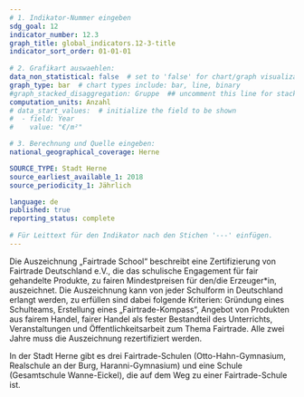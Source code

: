 ```yaml
---
# 1. Indikator-Nummer eingeben 
sdg_goal: 12
indicator_number: 12.3
graph_title: global_indicators.12-3-title
indicator_sort_order: 01-01-01
 
# 2. Grafikart auswaehlen: 
data_non_statistical: false  # set to 'false' for chart/graph visualization 
graph_type: bar  # chart types include: bar, line, binary 
#graph_stacked_disaggregation: Gruppe  ## uncomment this line for stacked bars. eplace 'Geschlecht' with the field of aggregation. 
computation_units: Anzahl
# data_start_values:  # initialize the field to be shown  
#  - field: Year
#    value: "€/m²"

# 3. Berechnung und Quelle eingeben: 
national_geographical_coverage: Herne

SOURCE_TYPE: Stadt Herne
source_earliest_available_1: 2018
source_periodicity_1: Jährlich

language: de   
published: true 
reporting_status: complete
 
# Für Leittext für den Indikator nach den Stichen '---' einfügen. 
---
```

Die Auszeichnung „Fairtrade School“ beschreibt eine Zertifizierung von Fairtrade Deutschland e.V., die das schulische Engagement für fair gehandelte Produkte, zu fairen Mindestpreisen für den/die Erzeuger*in, auszeichnet. Die Auszeichnung kann von jeder Schulform in Deutschland erlangt werden, zu erfüllen sind dabei folgende Kriterien: Gründung eines Schulteams, Erstellung eines „Fairtrade-Kompass“, Angebot von Produkten aus fairem Handel, fairer Handel als fester Bestandteil des Unterrichts, Veranstaltungen und Öffentlichkeitsarbeit zum Thema Fairtrade. Alle zwei Jahre muss die Auszeichnung rezertifiziert werden. 

In der Stadt Herne gibt es drei Fairtrade-Schulen (Otto-Hahn-Gymnasium, Realschule an der Burg, Haranni-Gymnasium) und eine Schule (Gesamtschule Wanne-Eickel), die auf dem Weg zu einer Fairtrade-Schule ist.  <br>
